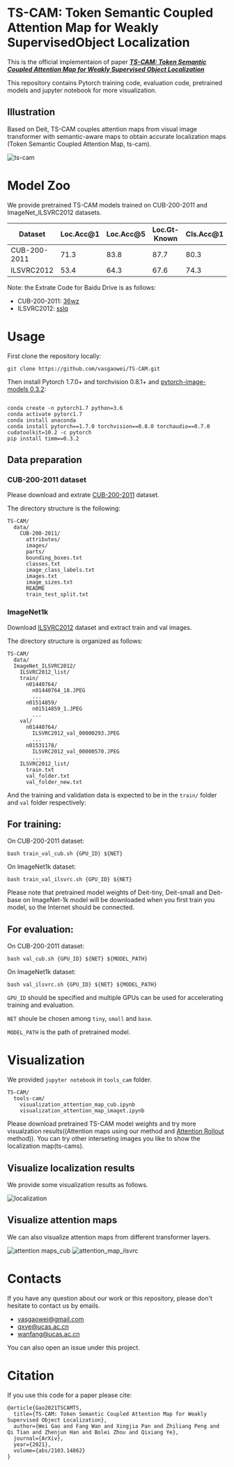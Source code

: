 # TS-CAM: Token Semantic Coupled Attention Map for Weakly SupervisedObject Localization
This is the official implementaion of paper [***TS-CAM: Token Semantic Coupled Attention Map for Weakly Supervised Object Localization***](https://arxiv.org/abs/2103.14862)

This repository contains Pytorch training code, evaluation code, pretrained models and jupyter notebook for more visualization.

## Illustration

Based on Deit, TS-CAM couples attention maps from visual image transformer with semantic-aware maps to obtain accurate localization maps (Token Semantic Coupled Attention Map, ts-cam).

![ts-cam](./figures/ts-cam.png)

# Model Zoo

We provide pretrained TS-CAM models trained on CUB-200-2011 and ImageNet_ILSVRC2012 datasets.

| Dataset | Loc.Acc@1 | Loc.Acc@5 | Loc.Gt-Known | Cls.Acc@1 | Cls.Acc@5 | Baidu Drive | Google Drive |
| --- | --- | --- | --- | --- | --- | --- | --- |
|  CUB-200-2011   |   71.3   |   83.8  |  87.7  |   80.3  |   94.8  |  [model](https://pan.baidu.com/s/1WdhcRh5pBFQD8DlbT_GoAQ)  | [model](https://drive.google.com/file/d/19l4uwsjE6uVah_0-a_VcRJlvnFb9NewH/view?usp=sharing) |
|  ILSVRC2012   |   53.4   |  64.3   |  67.6  |   74.3  |   92.1  |   [model](https://pan.baidu.com/s/11-iPVVtKvKpcfuOD8VwOZw)  | [model](https://drive.google.com/file/d/1iNH-zI2i9mGipF0rGo1lsp13avdIjWuS/view?usp=sharing) |

Note: the Extrate Code for Baidu Drive is as follows:
- CUB-200-2011: [36wz](https://pan.baidu.com/s/1WdhcRh5pBFQD8DlbT_GoAQ)
- ILSVRC2012:   [sslq](https://pan.baidu.com/s/11-iPVVtKvKpcfuOD8VwOZw)
 
# Usage

First clone the repository locally:
```
git clone https://github.com/vasgaowei/TS-CAM.git
```
Then install Pytorch 1.7.0+ and torchvision 0.8.1+ and [pytorch-image-models 0.3.2](https://github.com/rwightman/pytorch-image-models):


```

conda create -n pytorch1.7 python=3.6
conda activate pytorc1.7
conda install anaconda
conda install pytorch==1.7.0 torchvision==0.8.0 torchaudio==0.7.0 cudatoolkit=10.2 -c pytorch
pip install timm==0.3.2
```

## Data preparation

### CUB-200-2011 dataset

Please download and extrate [CUB-200-2011](http://www.vision.caltech.edu/visipedia/CUB-200-2011.html) dataset. 

The directory structure is the following:

```
TS-CAM/
  data/
    CUB-200-2011/
      attributes/
      images/
      parts/
      bounding_boxes.txt
      classes.txt
      image_class_labels.txt
      images.txt
      image_sizes.txt
      README
      train_test_split.txt
```

### ImageNet1k

Download [ILSVRC2012](http://image-net.org/) dataset and  extract train and val images.

The directory structure is organized as follows: 

```
TS-CAM/
  data/
  ImageNet_ILSVRC2012/
    ILSVRC2012_list/
    train/
      n01440764/
        n01440764_18.JPEG
        ...
      n01514859/
        n01514859_1.JPEG
        ...
    val/
      n01440764/
        ILSVRC2012_val_00000293.JPEG
        ...
      n01531178/
        ILSVRC2012_val_00000570.JPEG
        ...
    ILSVRC2012_list/
      train.txt
      val_folder.txt
      val_folder_new.txt
```

And the training and validation data is expected to be in the `train/` folder and `val` folder respectively:

## For training:

On CUB-200-2011 dataset:
```
bash train_val_cub.sh {GPU_ID} ${NET}
```
On ImageNet1k dataset:
```
bash train_val_ilsvrc.sh {GPU_ID} ${NET}
```
Please note that pretrained model weights of Deit-tiny, Deit-small and Deit-base on ImageNet-1k model will be downloaded when you first train you model, so the Internet should be connected.

## For evaluation:
On CUB-200-2011 dataset:
```
bash val_cub.sh {GPU_ID} ${NET} ${MODEL_PATH}
```
On ImageNet1k dataset:
```
bash val_ilsvrc.sh {GPU_ID} ${NET} ${MODEL_PATH}
```
`GPU_ID` should be specified and multiple GPUs can be used for accelerating training and evaluation.

`NET` shoule be chosen among `tiny`, `small` and `base`.

`MODEL_PATH` is the path of pretrained model.

# Visualization
We provided `jupyter notebook` in `tools_cam` folder.
```
TS-CAM/
  tools-cam/
    visualization_attention_map_cub.ipynb
    visualization_attention_map_imaget.ipynb
```
Please download pretrained TS-CAM model weights and try more visualzation results((Attention maps using our method and [Attention Rollout](https://arxiv.org/abs/2005.00928) method)).
You can try other interseting images you like to show the localization map(ts-cams).

## Visualize localization results
We provide some visualization results as follows.

![localization](./figures/localization_results.png)

## Visualize attention maps

We can also visualize attention maps from different transformer layers.

![attention maps_cub](./figures/attention_many_layer_cub.png)
![attention_map_ilsvrc](./figures/attention_many_layer_ilsvrc.png)

# Contacts
If you have any question about our work or this repository, please don't hesitate to contact us by emails.
- [vasgaowei@gmail.com](vasgaowei@gmail.com)
- [qxye@ucas.ac.cn](qxye@ucas.ac.cn)
- [wanfang@ucas.ac.cn](wanfang@ucas.ac.cn)

You can also open an issue under this project.

# Citation
If you use this code for a paper please cite:

```
@article{Gao2021TSCAMTS,
  title={TS-CAM: Token Semantic Coupled Attention Map for Weakly Supervised Object Localization},
  author={Wei Gao and Fang Wan and Xingjia Pan and Zhiliang Peng and Qi Tian and Zhenjun Han and Bolei Zhou and Qixiang Ye},
  journal={ArXiv},
  year={2021},
  volume={abs/2103.14862}
}
```

